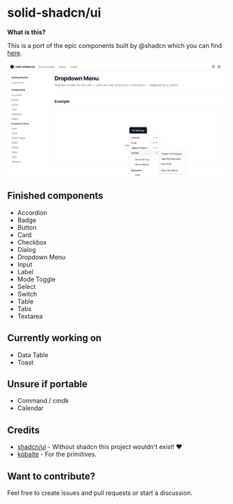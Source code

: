 # solid-shadcn/ui

**What is this?**

This is a port of the epic components built by @shadcn which you can find [here](https://ui.shadcn.com).

![screenshot](public/screenshot.png)

## Finished components

- Accordion
- Badge
- Button
- Card
- Checkbox
- Dialog
- Dropdown Menu
- Input
- Label
- Mode Toggle
- Select
- Switch
- Table
- Tabs
- Textarea

## Currently working on

- Data Table
- Toast

## Unsure if portable

- Command / cmdk
- Calendar

## Credits

- [shadcn/ui](https://github.com/shadcn/ui) - Without shadcn this project wouldn't exist! ♥
- [kobalte](https://github.com/kobaltedev/kobalte) - For the primitives.

## Want to contribute?

Feel free to create issues and pull requests or start a discussion.
